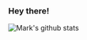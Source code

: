 ### Hey there!

![Mark's github stats](https://github-readme-stats.vercel.app/api?username=munkacsimark&theme=graywhite&show_icons=true)

